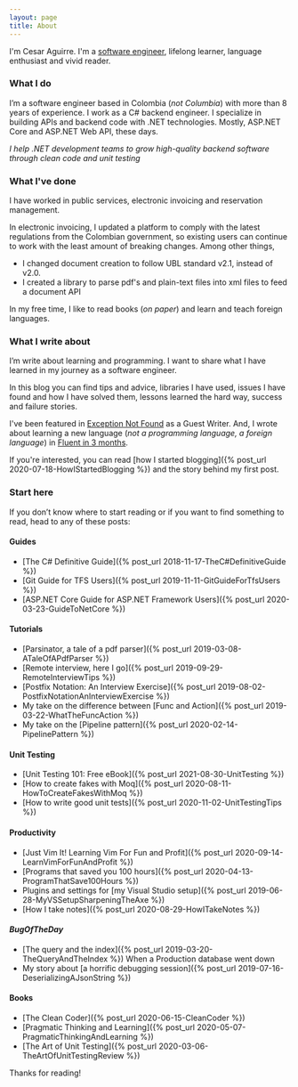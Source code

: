 ```yaml
---
layout: page
title: About
---
```


I'm Cesar Aguirre. I'm a [software engineer](https://github.com/canro91), lifelong learner, language enthusiast and vivid reader.

### What I do

I’m a software engineer based in Colombia (_not Columbia_) with more than 8 years of experience. I work as a C# backend engineer. I specialize in building APIs and backend code with .NET technologies. Mostly, ASP.NET Core and ASP.NET Web API, these days.

<div class="message"><em>I help .NET development teams to grow high-quality backend software through clean code and unit testing</em></div>

### What I've done

I have worked in public services, electronic invoicing and reservation management.

In electronic invoicing, I updated a platform to comply with the latest regulations from the Colombian government, so existing users can continue to work with the least amount of breaking changes. Among other things,

* I changed document creation to follow UBL standard v2.1, instead of v2.0.
* I created a library to parse pdf's and plain-text files into xml files to feed a document API

In my free time, I like to read books (_on paper_) and learn and teach foreign languages. 

### What I write about

I’m write about learning and programming. I want to share what I have learned in my journey as a software engineer.

In this blog you can find tips and advice, libraries I have used, issues I have found and how I have solved them, lessons learned the hard way, success and failure stories.

I've been featured in [Exception Not Found](https://exceptionnotfound.net/author/cesar-aguirre/) as a Guest Writer. And, I wrote about learning a new language (_not a programming language, a foreign language_) in [Fluent in 3 months](https://www.fluentin3months.com/speaking-french-in-france/).

If you're interested, you can read [how I started blogging]({% post_url 2020-07-18-HowIStartedBlogging %}) and the story behind my first post.

### Start here

If you don’t know where to start reading or if you want to find something to read, head to any of these posts:

#### Guides

* [The C# Definitive Guide]({% post_url 2018-11-17-TheC#DefinitiveGuide %})
* [Git Guide for TFS Users]({% post_url 2019-11-11-GitGuideForTfsUsers  %})
* [ASP.NET Core Guide for ASP.NET Framework Users]({% post_url 2020-03-23-GuideToNetCore %})

#### Tutorials

* [Parsinator, a tale of a pdf parser]({% post_url 2019-03-08-ATaleOfAPdfParser %})
* [Remote interview, here I go]({% post_url 2019-09-29-RemoteInterviewTips %})
* [Postfix Notation: An Interview Exercise]({% post_url 2019-08-02-PostfixNotationAnInterviewExercise %})
* My take on the difference between [Func and Action]({% post_url 2019-03-22-WhatTheFuncAction %})
* My take on the [Pipeline pattern]({% post_url 2020-02-14-PipelinePattern %})

#### Unit Testing

* [Unit Testing 101: Free eBook]({% post_url 2021-08-30-UnitTesting %})
* [How to create fakes with Moq]({% post_url 2020-08-11-HowToCreateFakesWithMoq %})
* [How to write good unit tests]({% post_url 2020-11-02-UnitTestingTips %})

#### Productivity

* [Just Vim It! Learning Vim For Fun and Profit]({% post_url 2020-09-14-LearnVimForFunAndProfit %})
* [Programs that saved you 100 hours]({% post_url 2020-04-13-ProgramThatSave100Hours %})
* Plugins and settings for [my Visual Studio setup]({% post_url 2019-06-28-MyVSSetupSharpeningTheAxe %})
* [How I take notes]({% post_url 2020-08-29-HowITakeNotes %})

#### _BugOfTheDay_

* [The query and the index]({% post_url 2019-03-20-TheQueryAndTheIndex %}) When a Production database went down
* My story about [a horrific debugging session]({% post_url 2019-07-16-DeserializingAJsonString %})

#### Books

* [The Clean Coder]({% post_url 2020-06-15-CleanCoder %})
* [Pragmatic Thinking and Learning]({% post_url 2020-05-07-PragmaticThinkingAndLearning %})
* [The Art of Unit Testing]({% post_url 2020-03-06-TheArtOfUnitTestingReview %})

Thanks for reading!
